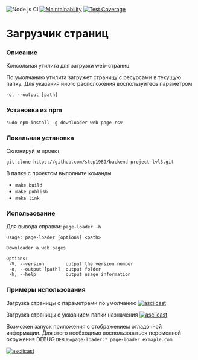 ![Node.js CI](https://github.com/step1989/backend-project-lvl3/workflows/Node.js%20CI/badge.svg)
[![Maintainability](https://api.codeclimate.com/v1/badges/b8b2da1231e662b205ba/maintainability)](https://codeclimate.com/github/step1989/backend-project-lvl3/maintainability)
[![Test Coverage](https://api.codeclimate.com/v1/badges/b8b2da1231e662b205ba/test_coverage)](https://codeclimate.com/github/step1989/backend-project-lvl3/test_coverage)

# Загрузчик страниц

### Описание
Консольная утилита для загрузки web-страниц

По умолчанию утилита загружет страницу с ресурсами в текущую папку.
Для указания иного расположения воспользуйтесь параметром

`-o, --output [path]`

  ### Установка из npm
```sudo npm install -g downloader-web-page-rsv```


  ### Локальная установка
  Cклонируйте проект

  `git clone https://github.com/step1989/backend-project-lvl3.git`

  В папке с проектом выполните команды

  * `make build`
  * `make publish`
  * `make link`


  ### Использование
  Для вывода справки:
  `page-loader -h`

 ```
Usage: page-loader [options] <path>

Downloader a web pages

Options:
  -V, --version        output the version number
  -o, --output [path]  output folder
  -h, --help           output usage information
  ```
  ### Примеры использования
  Загрузка страницы с параметрами по умолчанию
  [![asciicast](https://asciinema.org/a/gGgqHfyKTNnpxpzx0tx4wHwsq.svg)](https://asciinema.org/a/gGgqHfyKTNnpxpzx0tx4wHwsq)

  Загрузка страницы с указанием папки назначения
  [![asciicast](https://asciinema.org/a/303189.svg)](https://asciinema.org/a/303189)

  Возможен запуск приложения с отображением отладочной информации. Для этого необходимо воспользоваться переменной окружения DEBUG
  `DEBUG=page-loader:* page-loader exmaple.com`

  [![asciicast](https://asciinema.org/a/BBo1YADcHRNMRzT8kXhpbID0j.svg)](https://asciinema.org/a/BBo1YADcHRNMRzT8kXhpbID0j)
